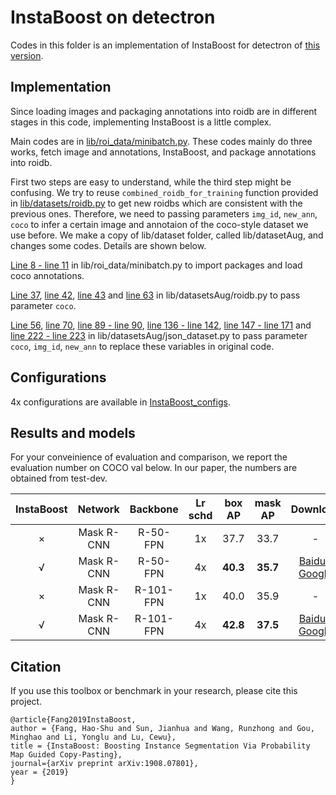 # InstaBoost on detectron

Codes in this folder is an implementation of InstaBoost for detectron of [this version](https://github.com/roytseng-tw/Detectron.pytorch/tree/8315af319cd29b8884a7c0382c4700a96bf35bbc).

## Implementation

Since loading images and packaging annotations into roidb are in different stages in this code, implementing InstaBoost is a little complex. 

Main codes are in [lib/roi_data/minibatch.py](lib/roi_data/minibatch.py#L66L87). These codes mainly do three works, fetch image and annotations, InstaBoost, and package annotations into roidb. 

First two steps are easy to understand, while the third step might be confusing. We try to reuse `combined_roidb_for_training` function provided in [lib/datasets/roidb.py](lib/datasets/roidb.py#L37) to get new roidbs which are consistent with the previous ones. Therefore, we need to passing parameters `img_id`, `new_ann`, `coco` to infer a certain image and annotaion of the coco-style dataset we use before. We make a copy of lib/dataset folder, called lib/datasetAug, and changes some codes. Details are shown below.

[Line 8 - line 11](lib/roi_data/minibatch.py#L8-L11) in lib/roi_data/minibatch.py to import packages and load coco annotations. 

[Line 37](lib/datasetsAug/roidb.py#L37), [line 42](lib/datasetsAug/roidb.py#L42), [line 43](lib/datasetsAug/roidb.py#L43) and [line 63](lib/datasetsAug/roidb.py#L63) in lib/datasetsAug/roidb.py to pass parameter `coco`. 

[Line 56](lib/datasetsAug/json_dataset.py#L56), [line 70](lib/datasetsAug/json_dataset.py#L70), [line 89 - line 90](lib/datasetsAug/json_dataset.py#L89L90), [line 136 - line 142](lib/datasetsAug/json_dataset.py#L136L142), [line 147 - line 171](lib/datasetsAug/json_dataset.py#L147L171) and [line 222 - line 223](lib/datasetsAug/json_dataset.py#L222L223) in lib/datasetsAug/json_dataset.py to pass parameter `coco`, `img_id`, `new_ann` to replace these variables in original code. 


## Configurations

4x configurations are available in [InstaBoost_configs](InstaBoost_configs).

## Results and models

For your conveinience of evaluation and comparison, we report the evaluation number on COCO val below. In our paper, the numbers are obtained from test-dev.

|    InstaBoost   |     Network     |       Backbone       | Lr schd |      box AP       |      mask AP       |      Download       |
| :-------------: | :-------------: |      :--------:      | :-----: |      :----:       |      :-----:       | :-----------------: |
|    ×    |    Mask R-CNN   |       R-50-FPN       |   1x    |  37.7  |  33.7   | - |
|    √    |    Mask R-CNN   |       R-50-FPN       |   4x    |**40.3**|**35.7**|[Baidu](https://pan.baidu.com/s/1PSUFALTocC4axSjSbwqSjA) / [Google](https://drive.google.com/file/d/14183nkrToHkjXcWm14XUIQc7FgDDvb93/view?usp=sharing)|
|    ×    |    Mask R-CNN   |       R-101-FPN      |   1x    |  40.0  |  35.9   | - |
|    √    |    Mask R-CNN   |       R-101-FPN      |   4x    |**42.8**|**37.5**|[Baidu](https://pan.baidu.com/s/1JYA0MFUnNcWxPR8FfplFEw) / [Google](https://drive.google.com/file/d/1PPPJTl14VQj-LyA_cueDFHr8sibO2AQg/view?usp=sharing)|

## Citation

If you use this toolbox or benchmark in your research, please cite this project.

```
@article{Fang2019InstaBoost,
author = {Fang, Hao-Shu and Sun, Jianhua and Wang, Runzhong and Gou, Minghao and Li, Yonglu and Lu, Cewu},
title = {InstaBoost: Boosting Instance Segmentation Via Probability Map Guided Copy-Pasting},
journal={arXiv preprint arXiv:1908.07801},
year = {2019}
}
```
